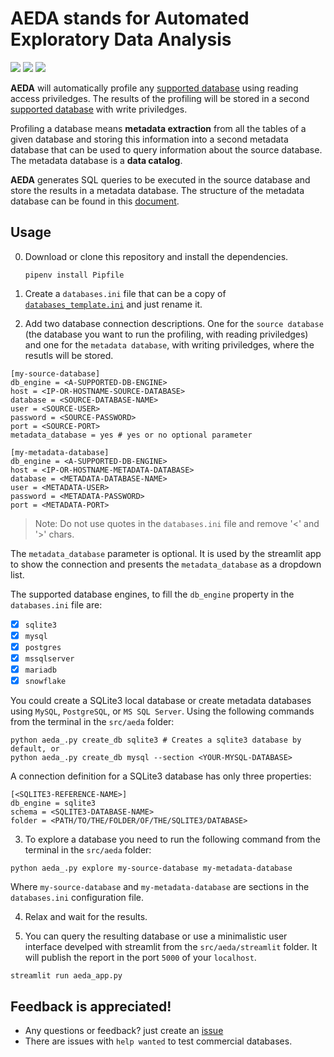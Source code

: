 # AEDA stands for Automated Exploratory Data Analysis

![](https://img.shields.io/github/license/darenasc/aeda)
![](https://img.shields.io/github/last-commit/darenasc/aeda)
![](https://img.shields.io/github/stars/darenasc/aeda?style=social)

**AEDA** will automatically profile any [supported database](docs/supported_databases.md) 
using reading access priviledges. The results of the profiling 
will be stored in a second [supported database](docs/supported_databases.md) 
with write priviledges.

Profiling a database means **metadata extraction** from all the tables of a given 
database and storing this information into a second metadata database that can 
be used to query information about the source database. The metadata database 
is a **data catalog**.

**AEDA** generates SQL queries to be executed in the source database and 
store the results in a metadata database. The structure of the metadata database 
can be found in this [document](docs/sql_code.md).

## Usage

0. Download or clone this repository and install the dependencies.

    `pipenv install Pipfile`

1. Create a `databases.ini` file that can be a copy of 
[`databases_template.ini`](src/aeda/connection_strings/databases_template.ini) 
and just rename it. 

2. Add two database connection descriptions. One for the `source database` 
(the database you want to run the profiling, with reading priviledges) and one 
for the `metadata database`, with writing priviledges, where the resutls will be 
stored.

```CONF
[my-source-database]
db_engine = <A-SUPPORTED-DB-ENGINE>
host = <IP-OR-HOSTNAME-SOURCE-DATABASE>
database = <SOURCE-DATABASE-NAME>
user = <SOURCE-USER>
password = <SOURCE-PASSWORD>
port = <SOURCE-PORT>
metadata_database = yes # yes or no optional parameter

[my-metadata-database]
db_engine = <A-SUPPORTED-DB-ENGINE>
host = <IP-OR-HOSTNAME-METADATA-DATABASE>
database = <METADATA-DATABASE-NAME>
user = <METADATA-USER>
password = <METADATA-PASSWORD>
port = <METADATA-PORT>
```

> Note: Do not use quotes in the `databases.ini` file and remove '<' and '>' chars.

The `metadata_database` parameter is optional. It is used by the streamlit app to 
show the connection and presents the `metadata_database` as a dropdown list.

The supported database engines, to fill the `db_engine` property in the `databases.ini` 
file are:

* [x] `sqlite3`
* [x] `mysql`
* [x] `postgres`
* [x] `mssqlserver`
* [x] `mariadb`
* [x] `snowflake`

You could create a SQLite3 local database or create metadata databases using `MySQL`, 
`PostgreSQL`, or `MS SQL Server`. Using the following commands from the terminal 
in the `src/aeda` folder:

```
python aeda_.py create_db sqlite3 # Creates a sqlite3 database by default, or
python aeda_.py create_db mysql --section <YOUR-MYSQL-DATABASE>
```

A connection definition for a SQLite3 database has only three properties:

```CONF
[<SQLITE3-REFERENCE-NAME>]
db_engine = sqlite3
schema = <SQLITE3-DATABASE-NAME>
folder = <PATH/TO/THE/FOLDER/OF/THE/SQLITE3/DATABASE>
```

3. To explore a database you need to run the following command from the terminal 
in the `src/aeda` folder:

```
python aeda_.py explore my-source-database my-metadata-database
```

Where `my-source-database` and `my-metadata-database` are sections in the 
`databases.ini` configuration file.

4. Relax and wait for the results.

5. You can query the resulting database or use a minimalistic user interface 
develped with streamlit from the `src/aeda/streamlit` folder. It will publish the 
report in the port `5000` of your `localhost`.

```
streamlit run aeda_app.py
```


## Feedback is appreciated!

- Any questions or feedback? just create an [issue](https://github.com/darenasc/aeda/issues)
- There are issues with `help wanted` to test commercial databases.
